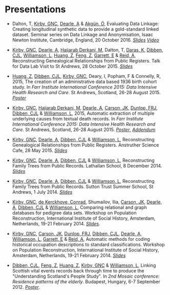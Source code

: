 # Presentations

* Dalton, T, [Kirby, GNC][1], [Dearle, A][2] & [Akgün, Ö][62], Evaluating Data Linkage: Creating longitudinal synthetic data to provide a gold-standard linked dataset. Seminar series on Data Linkage and Anonymisation, Isaac Newton Institute, Cambridge, England, 20 October 2016. *[Slides][63]* *[Video][64]*

* [Kirby, GNC][1], [Dearle, A][2], [Hajiarab Derkani, M][3], Dalton, T, [Daras, K][4], [Dibben, CJL][5], [Williamson, L][6], [Huang, Z][7], [Feng, Z][8], [Garrett, E][9] & [Reid, A][10], Reconstructing Genealogical Relationships from Public Registers. Talk for Data Lab Visit to St Andrews, 28 October 2015. *[Slides][11]*

* [Huang, Z][12], [Dibben, CJL][13], [Kirby, GNC][14], Deary, I, Popham, F & Connelly, R, 2015, The creation of an administrative data based 1936 birth cohort study. In *Farr Institute International Conference 2015: Data Intensive Health Research and Care*. St Andrews, Scotland, 26-28 August 2015. *[Poster][15]*

* [Kirby, GNC][16], [Hajiarab Derkani, M][17], [Dearle, A][18], [Carson, JK][19], [Dunlop, FRJ][20], [Dibben, CJL][21] & [Williamson, L][22], 2015, Automatic extraction of multiple underlying causes from textual death records. In *Farr Institute International Conference 2015: Data Intensive Health Research and Care*. St Andrews, Scotland, 26-28 August 2015. *[Poster][23]*, *[Addendum][24]*

* [Kirby, GNC][25], [Dearle, A][26], [Dibben, CJL][27] & [Williamson, L][28], Reconstructing Genealogical Relationships from Public Registers. Anstruther Science Cafe, 28 May 2015. *[Slides][29]*

* [Kirby, GNC][30], [Dearle, A][31], [Dibben, CJL][32] & [Williamson, L][33], Reconstructing Family Trees from Public Records. Lathallan School, 8 December 2014. *[Slides][34]*

* [Kirby, GNC][35], [Dearle, A][36], [Dibben, CJL][37] & [Williamson, L][38], Reconstructing Family Trees from Public Records. Sutton Trust Summer School, St Andrews, 1 July 2014. *[Slides][39]*

* [Kirby, GNC][40], [de Kerckhove, Conrad][41], Shumailov, Ilia, [Carson, JK][42], [Dearle, A][43], [Dibben, CJL][44] & [Williamson, L][45], Comparing relational and graph databases for pedigree data sets. Workshop on Population Reconstruction, International Institute of Social History, Amsterdam, Netherlands, 19-21 February 2014. *[Slides][46]*.

* [Kirby, GNC][47], [Carson, JK][48], [Dunlop, FRJ][49], [Dibben, CJL][50], [Dearle, A][51], [Williamson, L][52], [Garrett, E][53] & [Reid, A][54], Automatic methods for coding historical occupation descriptions to standard classifications. Workshop on Population Reconstruction, International Institute of Social History, Amsterdam, Netherlands, 19-21 February 2014. *[Slides][55]*

* [Dibben, CJL][56], [Feng, Z][57], [Huang, Z][58], [Kirby, GNC][59] & [Williamson, L][60], Linking Scottish vital events records back through time to produce the \"Understanding Scotland\'s People Study\". In *2nd Mosaic conference: Residence patterns of the elderly*. Budapest, Hungary, 6-7 September 2012. *[Poster][61]*.

[1]:	https://risweb.st-andrews.ac.uk/portal/da/persons/graham-njal-cameron-kirby(4d01ed18-cde6-4dd6-9948-64451f43a1a7).html
[2]:	https://risweb.st-andrews.ac.uk/portal/da/persons/alan-dearle(2c185714-f33d-4d3a-9f98-9fe210cc3bdd).html
[3]:	http://masih.host.cs.st-andrews.ac.uk/
[4]:	http://sls.lscs.ac.uk/about/the-sls-team/dr-kostas-daras/
[5]:	https://risweb.st-andrews.ac.uk/portal/da/persons/christopher-john-lloyd-dibben(9361a0d3-e534-4772-9c37-0b744cc7a211).html
[6]:	https://risweb.st-andrews.ac.uk/portal/da/persons/lee-williamson(b3d25d36-0c89-48c4-ad99-d96829502488).html
[7]:	http://www.ed.ac.uk/schools-departments/geosciences/people?indv=3962&amp;cw_xml=person.html
[8]:	http://sls.lscs.ac.uk/about/the-sls-team/dr-zhiqiang-feng/
[9]:	http://www.geog.cam.ac.uk/people/garrett/
[10]:	http://www.geog.cam.ac.uk/people/reid/
[11]:	/files/data-lab-talk.pdf
[12]:	http://www.ed.ac.uk/schools-departments/geosciences/people?indv=3962&amp;cw_xml=person.html
[13]:	https://risweb.st-andrews.ac.uk/portal/da/persons/christopher-john-lloyd-dibben(9361a0d3-e534-4772-9c37-0b744cc7a211).html
[14]:	https://risweb.st-andrews.ac.uk/portal/da/persons/graham-njal-cameron-kirby(4d01ed18-cde6-4dd6-9948-64451f43a1a7).html
[15]:	/files/farr_poster_sls_cohort_2015.pdf
[16]:	https://risweb.st-andrews.ac.uk/portal/da/persons/graham-njal-cameron-kirby(4d01ed18-cde6-4dd6-9948-64451f43a1a7).html
[17]:	http://masih.host.cs.st-andrews.ac.uk/
[18]:	https://risweb.st-andrews.ac.uk/portal/da/persons/alan-dearle(2c185714-f33d-4d3a-9f98-9fe210cc3bdd).html
[19]:	https://risweb.st-andrews.ac.uk/portal/da/persons/jamie-kirk-carson(afa72717-3665-430a-91cc-10efe0fbff76).html
[20]:	https://risweb.st-andrews.ac.uk/portal/da/persons/fraser-robin-james-dunlop(5339ebb1-528c-4e15-ab7a-ba2c8c26bbc3).html
[21]:	https://risweb.st-andrews.ac.uk/portal/da/persons/christopher-john-lloyd-dibben(9361a0d3-e534-4772-9c37-0b744cc7a211).html
[22]:	https://risweb.st-andrews.ac.uk/portal/da/persons/lee-williamson(b3d25d36-0c89-48c4-ad99-d96829502488).html
[23]:	/files/farr_poster_2015.pdf
[24]:	/files/farr_poster_addendum_2015.pdf
[25]:	https://risweb.st-andrews.ac.uk/portal/da/persons/graham-njal-cameron-kirby(4d01ed18-cde6-4dd6-9948-64451f43a1a7).html
[26]:	https://risweb.st-andrews.ac.uk/portal/da/persons/alan-dearle(2c185714-f33d-4d3a-9f98-9fe210cc3bdd).html
[27]:	https://risweb.st-andrews.ac.uk/portal/da/persons/christopher-john-lloyd-dibben(9361a0d3-e534-4772-9c37-0b744cc7a211).html
[28]:	https://risweb.st-andrews.ac.uk/portal/da/persons/lee-williamson(b3d25d36-0c89-48c4-ad99-d96829502488).html
[29]:	/files/anstruther-science-cafe.pdf
[30]:	https://risweb.st-andrews.ac.uk/portal/da/persons/graham-njal-cameron-kirby(4d01ed18-cde6-4dd6-9948-64451f43a1a7).html
[31]:	https://risweb.st-andrews.ac.uk/portal/da/persons/alan-dearle(2c185714-f33d-4d3a-9f98-9fe210cc3bdd).html
[32]:	https://risweb.st-andrews.ac.uk/portal/da/persons/christopher-john-lloyd-dibben(9361a0d3-e534-4772-9c37-0b744cc7a211).html
[33]:	https://risweb.st-andrews.ac.uk/portal/da/persons/lee-williamson(b3d25d36-0c89-48c4-ad99-d96829502488).html
[34]:	/files/lathallan-school-talk.pdf
[35]:	https://risweb.st-andrews.ac.uk/portal/da/persons/graham-njal-cameron-kirby(4d01ed18-cde6-4dd6-9948-64451f43a1a7).html
[36]:	https://risweb.st-andrews.ac.uk/portal/da/persons/alan-dearle(2c185714-f33d-4d3a-9f98-9fe210cc3bdd).html
[37]:	https://risweb.st-andrews.ac.uk/portal/da/persons/christopher-john-lloyd-dibben(9361a0d3-e534-4772-9c37-0b744cc7a211).html
[38]:	https://risweb.st-andrews.ac.uk/portal/da/persons/lee-williamson(b3d25d36-0c89-48c4-ad99-d96829502488).html
[39]:	/files/sutton-trust-talk.pdf
[40]:	https://risweb.st-andrews.ac.uk/portal/da/persons/graham-njal-cameron-kirby(4d01ed18-cde6-4dd6-9948-64451f43a1a7).html
[41]:	https://www.linkedin.com/in/cfedk
[42]:	https://risweb.st-andrews.ac.uk/portal/da/persons/jamie-kirk-carson(afa72717-3665-430a-91cc-10efe0fbff76).html
[43]:	https://risweb.st-andrews.ac.uk/portal/da/persons/alan-dearle(2c185714-f33d-4d3a-9f98-9fe210cc3bdd).html
[44]:	https://risweb.st-andrews.ac.uk/portal/da/persons/christopher-john-lloyd-dibben(9361a0d3-e534-4772-9c37-0b744cc7a211).html
[45]:	https://risweb.st-andrews.ac.uk/portal/da/persons/lee-williamson(b3d25d36-0c89-48c4-ad99-d96829502488).html
[46]:	/files/amsterdam-database-slides.pdf
[47]:	https://risweb.st-andrews.ac.uk/portal/da/persons/graham-njal-cameron-kirby(4d01ed18-cde6-4dd6-9948-64451f43a1a7).html
[48]:	https://risweb.st-andrews.ac.uk/portal/da/persons/jamie-kirk-carson(afa72717-3665-430a-91cc-10efe0fbff76).html
[49]:	https://risweb.st-andrews.ac.uk/portal/da/persons/fraser-robin-james-dunlop(5339ebb1-528c-4e15-ab7a-ba2c8c26bbc3).html
[50]:	https://risweb.st-andrews.ac.uk/portal/da/persons/christopher-john-lloyd-dibben(9361a0d3-e534-4772-9c37-0b744cc7a211).html
[51]:	https://risweb.st-andrews.ac.uk/portal/da/persons/alan-dearle(2c185714-f33d-4d3a-9f98-9fe210cc3bdd).html
[52]:	https://risweb.st-andrews.ac.uk/portal/da/persons/lee-williamson(b3d25d36-0c89-48c4-ad99-d96829502488).html
[53]:	http://www.geog.cam.ac.uk/people/garrett/
[54]:	http://www.geog.cam.ac.uk/people/reid/
[55]:	/files/amsterdam-coding-slides.pdf
[56]:	https://risweb.st-andrews.ac.uk/portal/da/persons/christopher-john-lloyd-dibben(9361a0d3-e534-4772-9c37-0b744cc7a211).html
[57]:	https://risweb.st-andrews.ac.uk/portal/en/persons/zhiqiang-feng(c6e40a24-6a24-416b-afe8-73c3ef15abb3).html
[58]:	http://www.ed.ac.uk/schools-departments/geosciences/people?indv=3962&amp;cw_xml=person.html
[59]:	https://risweb.st-andrews.ac.uk/portal/da/persons/graham-njal-cameron-kirby(4d01ed18-cde6-4dd6-9948-64451f43a1a7).html
[60]:	https://risweb.st-andrews.ac.uk/portal/da/persons/lee-williamson(b3d25d36-0c89-48c4-ad99-d96829502488).html
[61]:	/files/mosaic-poster.pdf
[62]:   https://risweb.st-andrews.ac.uk/portal/en/persons/ozgur-akgun(3dd419ba-d78e-43f2-963a-7a34172bee01).html
[63]:   /files/ini_slides.pdf
[64]:   http://www.newton.ac.uk/seminar/20161020153016302
